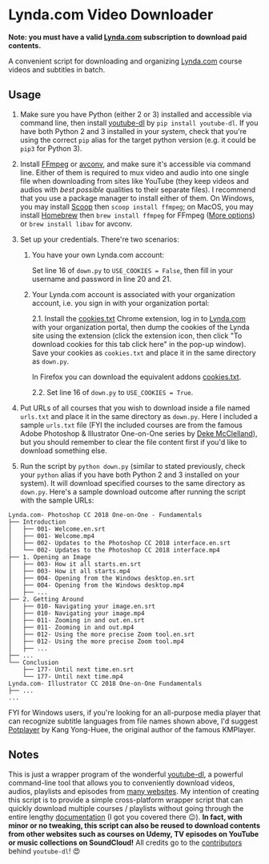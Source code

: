 # Lynda.com Video Downloader

**Note: you must have a valid [Lynda.com](https://www.lynda.com/) subscription to download paid contents.**

A convenient script for downloading and organizing [Lynda.com](https://www.lynda.com/) course videos and subtitles in batch.


## Usage

1. Make sure you have Python (either 2 or 3) installed and accessible via command line, then install [youtube-dl](http://rg3.github.io/youtube-dl/) by `pip install youtube-dl`. If you have both Python 2 and 3 installed in your system, check that you're using the correct `pip` alias for the target python version (e.g. it could be `pip3` for Python 3).

2. Install [FFmpeg](https://www.ffmpeg.org/) or [avconv](https://libav.org/avconv.html), and make sure it's accessible via command line. Either of them is required to mux video and audio into one single file when downloading from sites like YouTube (they keep videos and audios with *best possible* qualities to their separate files). I recommend that you use a package manager to install either of them. On Windows, you may install [Scoop](https://scoop.sh/) then `scoop install ffmpeg`; on MacOS, you may install [Homebrew](https://brew.sh/) then `brew install ffmpeg` for FFmpeg ([More options](https://trac.ffmpeg.org/wiki/CompilationGuide/macOS#ffmpegthroughHomebrew)) or `brew install libav` for avconv.

2. Set up your credentials. There're two scenarios:
    1) You have your own Lynda.com account:

        Set line 16 of `down.py` to `USE_COOKIES = False`, then fill in your username and password in line 20 and 21.

    2) Your Lynda.com account is associated with your organization account, i.e. you sign in with your organization portal:

        2.1. Install the [cookies.txt](https://chrome.google.com/webstore/detail/cookiestxt/njabckikapfpffapmjgojcnbfjonfjfg) Chrome extension, log in to [Lynda.com](https://www.lynda.com/) with your organization portal, then dump the cookies of the Lynda site using the extension (click the extension icon, then click "To download cookies for this tab click here" in the pop-up window). Save your cookies as `cookies.txt` and place it in the same directory as `down.py`.

        In Firefox you can download the equivalent addons [cookies.txt](https://addons.mozilla.org/en-US/firefox/addon/cookies-txt).

        2.2. Set line 16 of `down.py` to `USE_COOKIES = True`.

3. Put URLs of all courses that you wish to download inside a file named `urls.txt` and place it in the same directory as `down.py`. Here I included a sample `urls.txt` file (FYI the included courses are from the famous Adobe Photoshop & Illustrator One-on-One series by [Deke McClelland](https://www.deke.com/)), but you should remember to clear the file content first if you'd like to download something else.

4. Run the script by `python down.py` (similar to stated previously, check your `python` alias if you have both Python 2 and 3 installed on your system). It will download specified courses to the same directory as `down.py`. Here's a sample download outcome after running the script with the sample URLs:

```
Lynda.com- Photoshop CC 2018 One-on-One - Fundamentals
├── Introduction
│   ├── 001- Welcome.en.srt
│   ├── 001- Welcome.mp4
│   ├── 002- Updates to the Photoshop CC 2018 interface.en.srt
│   └── 002- Updates to the Photoshop CC 2018 interface.mp4
├── 1. Opening an Image
│   ├── 003- How it all starts.en.srt
│   ├── 003- How it all starts.mp4
│   ├── 004- Opening from the Windows desktop.en.srt
│   ├── 004- Opening from the Windows desktop.mp4
│   ├── ...
├── 2. Getting Around
│   ├── 010- Navigating your image.en.srt
│   ├── 010- Navigating your image.mp4
│   ├── 011- Zooming in and out.en.srt
│   ├── 011- Zooming in and out.mp4
│   ├── 012- Using the more precise Zoom tool.en.srt
│   ├── 012- Using the more precise Zoom tool.mp4
│   ├── ...
├── ...
└── Conclusion
    ├── 177- Until next time.en.srt
    └── 177- Until next time.mp4
Lynda.com- Illustrator CC 2018 One-on-One Fundamentals
├── ...
...
```

FYI for Windows users, if you're looking for an all-purpose media player that can recognize subtitle languages from file names shown above, I'd suggest [Potplayer](https://potplayer.daum.net/) by Kang Yong-Huee, the original author of the famous KMPlayer.


## Notes

This is just a wrapper program of the wonderful [youtube-dl](http://rg3.github.io/youtube-dl/), a powerful command-line tool that allows you to conveniently download videos, audios, playlists and episodes from [many websites](http://rg3.github.io/youtube-dl/supportedsites.html). My intention of creating this script is to provide a simple cross-platform wrapper script that can quickly download multiple courses / playlists without going through the entire lengthy [documentation](https://github.com/rg3/youtube-dl/blob/master/README.md) (I got you covered there :wink:). __In fact, with minor or no tweaking, this script can also be reused to download contents from other websites such as courses on Udemy, TV episodes on YouTube or music collections on SoundCloud!__ All credits go to the [contributors](http://rg3.github.io/youtube-dl/about) behind `youtube-dl`! :heart_eyes:
